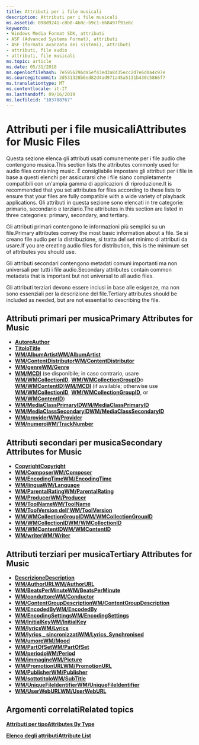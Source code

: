 ```yaml
---
title: Attributi per i file musicali
description: Attributi per i file musicali
ms.assetid: 098d9241-c8b0-4b0c-b9c1-668497f91e8c
keywords:
- Windows Media Format SDK, attributi
- ASF (Advanced Systems Format), attributi
- ASF (formato avanzato dei sistemi), attributi
- attributi, file audio
- attributi, file musicali
ms.topic: article
ms.date: 05/31/2018
ms.openlocfilehash: 7e5956296da5ef43ed3a8d35ecc2d7e6d0a4c97e
ms.sourcegitcommit: 2d531328b6ed82d4ad971a45a5131b430c5866f7
ms.translationtype: MT
ms.contentlocale: it-IT
ms.lasthandoff: 09/16/2019
ms.locfileid: "103708767"
---
```

# <a name="attributes-for-music-files"></a><span data-ttu-id="7085a-108">Attributi per i file musicali</span><span class="sxs-lookup"><span data-stu-id="7085a-108">Attributes for Music Files</span></span>

<span data-ttu-id="7085a-109">Questa sezione elenca gli attributi usati comunemente per i file audio che contengono musica.</span><span class="sxs-lookup"><span data-stu-id="7085a-109">This section lists the attributes commonly used for audio files containing music.</span></span> <span data-ttu-id="7085a-110">È consigliabile impostare gli attributi per i file in base a questi elenchi per assicurarsi che i file siano completamente compatibili con un'ampia gamma di applicazioni di riproduzione.</span><span class="sxs-lookup"><span data-stu-id="7085a-110">It is recommended that you set attributes for files according to these lists to ensure that your files are fully compatible with a wide variety of playback applications.</span></span> <span data-ttu-id="7085a-111">Gli attributi in questa sezione sono elencati in tre categorie: primario, secondario e terziario.</span><span class="sxs-lookup"><span data-stu-id="7085a-111">The attributes in this section are listed in three categories: primary, secondary, and tertiary.</span></span>

<span data-ttu-id="7085a-112">Gli attributi primari contengono le informazioni più semplici su un file.</span><span class="sxs-lookup"><span data-stu-id="7085a-112">Primary attributes convey the most basic information about a file.</span></span> <span data-ttu-id="7085a-113">Se si creano file audio per la distribuzione, si tratta del set minimo di attributi da usare.</span><span class="sxs-lookup"><span data-stu-id="7085a-113">If you are creating audio files for distribution, this is the minimum set of attributes you should use.</span></span>

<span data-ttu-id="7085a-114">Gli attributi secondari contengono metadati comuni importanti ma non universali per tutti i file audio.</span><span class="sxs-lookup"><span data-stu-id="7085a-114">Secondary attributes contain common metadata that is important but not universal to all audio files.</span></span>

<span data-ttu-id="7085a-115">Gli attributi terziari devono essere inclusi in base alle esigenze, ma non sono essenziali per la descrizione del file.</span><span class="sxs-lookup"><span data-stu-id="7085a-115">Tertiary attributes should be included as needed, but are not essential to describing the file.</span></span>

## <a name="primary-attributes-for-music"></a><span data-ttu-id="7085a-116">Attributi primari per musica</span><span class="sxs-lookup"><span data-stu-id="7085a-116">Primary Attributes for Music</span></span>

-   [<span data-ttu-id="7085a-117">**Autore**</span><span class="sxs-lookup"><span data-stu-id="7085a-117">**Author**</span></span>](author.md)
-   [<span data-ttu-id="7085a-118">**Titolo**</span><span class="sxs-lookup"><span data-stu-id="7085a-118">**Title**</span></span>](title.md)
-   [<span data-ttu-id="7085a-119">**WM/AlbumArtist**</span><span class="sxs-lookup"><span data-stu-id="7085a-119">**WM/AlbumArtist**</span></span>](wm-albumartist.md)
-   [<span data-ttu-id="7085a-120">**WM/ContentDistributor**</span><span class="sxs-lookup"><span data-stu-id="7085a-120">**WM/ContentDistributor**</span></span>](wm-contentdistributor.md)
-   [<span data-ttu-id="7085a-121">**WM/genre**</span><span class="sxs-lookup"><span data-stu-id="7085a-121">**WM/Genre**</span></span>](wm-genre.md)
-   <span data-ttu-id="7085a-122">[**WM/MCDI**](wm-mcdi.md) (se disponibile; in caso contrario, usare [**WM/WMCollectionID**](wm-wmcollectionid.md), [**WM/WMCollectionGroupID**](wm-wmcollectiongroupid.md)o [**WM/WMContentID**](wm-wmcontentid.md))</span><span class="sxs-lookup"><span data-stu-id="7085a-122">[**WM/MCDI**](wm-mcdi.md) (if available; otherwise use [**WM/WMCollectionID**](wm-wmcollectionid.md), [**WM/WMCollectionGroupID**](wm-wmcollectiongroupid.md), or [**WM/WMContentID**](wm-wmcontentid.md))</span></span>
-   [<span data-ttu-id="7085a-123">**WM/MediaClassPrimaryID**</span><span class="sxs-lookup"><span data-stu-id="7085a-123">**WM/MediaClassPrimaryID**</span></span>](wm-mediaprimaryid.md)
-   [<span data-ttu-id="7085a-124">**WM/MediaClassSecondaryID**</span><span class="sxs-lookup"><span data-stu-id="7085a-124">**WM/MediaClassSecondaryID**</span></span>](wm-mediasecondaryid.md)
-   [<span data-ttu-id="7085a-125">**WM/provider**</span><span class="sxs-lookup"><span data-stu-id="7085a-125">**WM/Provider**</span></span>](wm-provider.md)
-   [<span data-ttu-id="7085a-126">**WM/numero**</span><span class="sxs-lookup"><span data-stu-id="7085a-126">**WM/TrackNumber**</span></span>](wm-tracknumber.md)

## <a name="secondary-attributes-for-music"></a><span data-ttu-id="7085a-127">Attributi secondari per musica</span><span class="sxs-lookup"><span data-stu-id="7085a-127">Secondary Attributes for Music</span></span>

-   [<span data-ttu-id="7085a-128">**Copyright**</span><span class="sxs-lookup"><span data-stu-id="7085a-128">**Copyright**</span></span>](copyright.md)
-   [<span data-ttu-id="7085a-129">**WM/Composer**</span><span class="sxs-lookup"><span data-stu-id="7085a-129">**WM/Composer**</span></span>](wm-composer.md)
-   [<span data-ttu-id="7085a-130">**WM/EncodingTime**</span><span class="sxs-lookup"><span data-stu-id="7085a-130">**WM/EncodingTime**</span></span>](wm-encodingtime.md)
-   [<span data-ttu-id="7085a-131">**WM/lingua**</span><span class="sxs-lookup"><span data-stu-id="7085a-131">**WM/Language**</span></span>](wm-language.md)
-   [<span data-ttu-id="7085a-132">**WM/ParentalRating**</span><span class="sxs-lookup"><span data-stu-id="7085a-132">**WM/ParentalRating**</span></span>](wm-parentalrating.md)
-   [<span data-ttu-id="7085a-133">**WM/Producer**</span><span class="sxs-lookup"><span data-stu-id="7085a-133">**WM/Producer**</span></span>](wm-producer.md)
-   [<span data-ttu-id="7085a-134">**WM/ToolName**</span><span class="sxs-lookup"><span data-stu-id="7085a-134">**WM/ToolName**</span></span>](wm-toolname.md)
-   [<span data-ttu-id="7085a-135">**WM/ToolVersion dell'**</span><span class="sxs-lookup"><span data-stu-id="7085a-135">**WM/ToolVersion**</span></span>](wm-toolversion.md)
-   [<span data-ttu-id="7085a-136">**WM/WMCollectionGroupID**</span><span class="sxs-lookup"><span data-stu-id="7085a-136">**WM/WMCollectionGroupID**</span></span>](wm-wmcollectiongroupid.md)
-   [<span data-ttu-id="7085a-137">**WM/WMCollectionID**</span><span class="sxs-lookup"><span data-stu-id="7085a-137">**WM/WMCollectionID**</span></span>](wm-wmcollectionid.md)
-   [<span data-ttu-id="7085a-138">**WM/WMContentID**</span><span class="sxs-lookup"><span data-stu-id="7085a-138">**WM/WMContentID**</span></span>](wm-wmcontentid.md)
-   [<span data-ttu-id="7085a-139">**WM/writer**</span><span class="sxs-lookup"><span data-stu-id="7085a-139">**WM/Writer**</span></span>](wm-writer.md)

## <a name="tertiary-attributes-for-music"></a><span data-ttu-id="7085a-140">Attributi terziari per musica</span><span class="sxs-lookup"><span data-stu-id="7085a-140">Tertiary Attributes for Music</span></span>

-   [<span data-ttu-id="7085a-141">**Descrizione**</span><span class="sxs-lookup"><span data-stu-id="7085a-141">**Description**</span></span>](description.md)
-   [<span data-ttu-id="7085a-142">**WM/AuthorURL**</span><span class="sxs-lookup"><span data-stu-id="7085a-142">**WM/AuthorURL**</span></span>](wm-authorurl.md)
-   [<span data-ttu-id="7085a-143">**WM/BeatsPerMinute**</span><span class="sxs-lookup"><span data-stu-id="7085a-143">**WM/BeatsPerMinute**</span></span>](wm-beatsperminute.md)
-   [<span data-ttu-id="7085a-144">**WM/conduttore**</span><span class="sxs-lookup"><span data-stu-id="7085a-144">**WM/Conductor**</span></span>](wm-conductor.md)
-   [<span data-ttu-id="7085a-145">**WM/ContentGroupDescription**</span><span class="sxs-lookup"><span data-stu-id="7085a-145">**WM/ContentGroupDescription**</span></span>](wm-contentgroupdescription.md)
-   [<span data-ttu-id="7085a-146">**WM/EncodedBy**</span><span class="sxs-lookup"><span data-stu-id="7085a-146">**WM/EncodedBy**</span></span>](wm-encodedby.md)
-   [<span data-ttu-id="7085a-147">**WM/EncodingSettings**</span><span class="sxs-lookup"><span data-stu-id="7085a-147">**WM/EncodingSettings**</span></span>](wm-encodingsettings.md)
-   [<span data-ttu-id="7085a-148">**WM/InitialKey**</span><span class="sxs-lookup"><span data-stu-id="7085a-148">**WM/InitialKey**</span></span>](wm-initialkey.md)
-   [<span data-ttu-id="7085a-149">**WM/lyrics**</span><span class="sxs-lookup"><span data-stu-id="7085a-149">**WM/Lyrics**</span></span>](wm-lyrics.md)
-   [<span data-ttu-id="7085a-150">**WM/lyrics \_ sincronizzati**</span><span class="sxs-lookup"><span data-stu-id="7085a-150">**WM/Lyrics\_Synchronised**</span></span>](wm-lyrics-synchronised.md)
-   [<span data-ttu-id="7085a-151">**WM/umore**</span><span class="sxs-lookup"><span data-stu-id="7085a-151">**WM/Mood**</span></span>](wm-mood.md)
-   [<span data-ttu-id="7085a-152">**WM/PartOfSet**</span><span class="sxs-lookup"><span data-stu-id="7085a-152">**WM/PartOfSet**</span></span>](wm-partofset.md)
-   [<span data-ttu-id="7085a-153">**WM/periodo**</span><span class="sxs-lookup"><span data-stu-id="7085a-153">**WM/Period**</span></span>](wm-period.md)
-   [<span data-ttu-id="7085a-154">**WM/immagine**</span><span class="sxs-lookup"><span data-stu-id="7085a-154">**WM/Picture**</span></span>](wmpicture.md)
-   [<span data-ttu-id="7085a-155">**WM/PromotionURL**</span><span class="sxs-lookup"><span data-stu-id="7085a-155">**WM/PromotionURL**</span></span>](wm-promotionurl.md)
-   [<span data-ttu-id="7085a-156">**WM/Publisher**</span><span class="sxs-lookup"><span data-stu-id="7085a-156">**WM/Publisher**</span></span>](wm-publisher.md)
-   [<span data-ttu-id="7085a-157">**WM/sottotitolo**</span><span class="sxs-lookup"><span data-stu-id="7085a-157">**WM/SubTitle**</span></span>](wm-subtitle.md)
-   [<span data-ttu-id="7085a-158">**WM/UniqueFileIdentifier**</span><span class="sxs-lookup"><span data-stu-id="7085a-158">**WM/UniqueFileIdentifier**</span></span>](wm-uniquefileidentifier.md)
-   [<span data-ttu-id="7085a-159">**WM/UserWebURL**</span><span class="sxs-lookup"><span data-stu-id="7085a-159">**WM/UserWebURL**</span></span>](wm-userweburl.md)

## <a name="related-topics"></a><span data-ttu-id="7085a-160">Argomenti correlati</span><span class="sxs-lookup"><span data-stu-id="7085a-160">Related topics</span></span>

<dl> <dt>

[<span data-ttu-id="7085a-161">**Attributi per tipo**</span><span class="sxs-lookup"><span data-stu-id="7085a-161">**Attributes By Type**</span></span>](attributes-by-type.md)
</dt> <dt>

[<span data-ttu-id="7085a-162">**Elenco degli attributi**</span><span class="sxs-lookup"><span data-stu-id="7085a-162">**Attribute List**</span></span>](attribute-list.md)
</dt> </dl>

 

 




